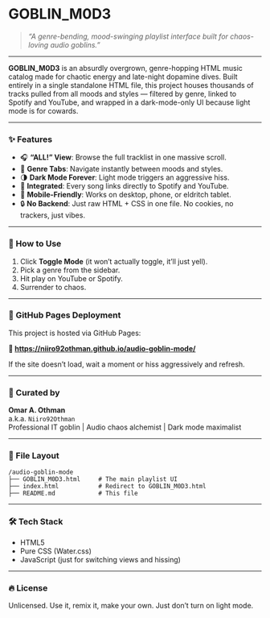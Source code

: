 # GOBLIN_M0D3

> *“A genre-bending, mood-swinging playlist interface built for chaos-loving audio goblins.”*

---

**GOBLIN_M0D3** is an absurdly overgrown, genre-hopping HTML music catalog made for chaotic energy and late-night dopamine dives. Built entirely in a single standalone HTML file, this project houses thousands of tracks pulled from all moods and styles — filtered by genre, linked to Spotify and YouTube, and wrapped in a dark-mode-only UI because light mode is for cowards.

---

### ✨ Features

- 🎧 **“ALL!” View**: Browse the full tracklist in one massive scroll.
- 🎸 **Genre Tabs**: Navigate instantly between moods and styles.
- 🌗 **Dark Mode Forever**: Light mode triggers an aggressive hiss.
- 🔗 **Integrated**: Every song links directly to Spotify and YouTube.
- 📱 **Mobile-Friendly**: Works on desktop, phone, or eldritch tablet.
- 🔒 **No Backend**: Just raw HTML + CSS in one file. No cookies, no trackers, just vibes.

---

### 💾 How to Use

1. Click **Toggle Mode** (it won’t actually toggle, it’ll just yell).
2. Pick a genre from the sidebar.
3. Hit play on YouTube or Spotify.
4. Surrender to chaos.

---

### 🚀 GitHub Pages Deployment

This project is hosted via GitHub Pages:

**🔗 https://niiro92othman.github.io/audio-goblin-mode/**

If the site doesn’t load, wait a moment or hiss aggressively and refresh.

---

### 🧙 Curated by

**Omar A. Othman**  
a.k.a. `Niiro92Othman`  
Professional IT goblin | Audio chaos alchemist | Dark mode maximalist

---

### 📁 File Layout

```
/audio-goblin-mode
├── GOBLIN_M0D3.html     # The main playlist UI
├── index.html           # Redirect to GOBLIN_M0D3.html
├── README.md            # This file
```

---

### 🛠️ Tech Stack

- HTML5
- Pure CSS (Water.css)
- JavaScript (just for switching views and hissing)

---

### 🔥 License

Unlicensed. Use it, remix it, make your own. Just don’t turn on light mode.
